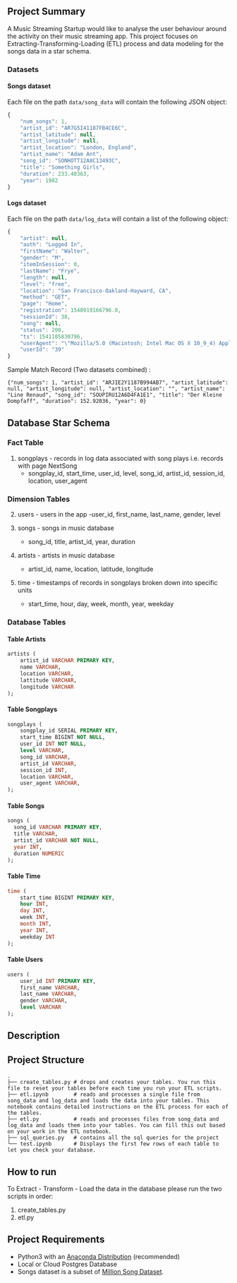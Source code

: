 ## Project Summary
A Music Streaming Startup would like to analyse the user behaviour around the activity on their music streaming app.
This project focuses on Extracting-Transforming-Loading (ETL) process and data modeling for the songs data in a star schema. 

### Datasets

#### Songs dataset
Each file on the path `data/song_data` will contain the following JSON object:

```javascript
{
    "num_songs": 1,
    "artist_id": "AR7G5I41187FB4CE6C",
    "artist_latitude": null,
    "artist_longitude": null,
    "artist_location": "London, England",
    "artist_name": "Adam Ant",
    "song_id": "SONHOTT12A8C13493C",
    "title": "Something Girls",
    "duration": 233.40363,
    "year": 1982
}

```
#### Logs dataset
Each file on the path `data/log_data` will contain a list of the following object:

```javascript
{
    "artist": null,
    "auth": "Logged In",
    "firstName": "Walter",
    "gender": "M",
    "itemInSession": 0,
    "lastName": "Frye",
    "length": null,
    "level": "free",
    "location": "San Francisco-Oakland-Hayward, CA",
    "method": "GET",
    "page": "Home",
    "registration": 1540919166796.0,
    "sessionId": 38,
    "song": null,
    "status": 200,
    "ts": 1541105830796,
    "userAgent": "\"Mozilla/5.0 (Macintosh; Intel Mac OS X 10_9_4) AppleWebKit/537.36 (KHTML, like Gecko) Chrome/36.0.1985.143 Safari/537.36\"",
    "userId": "39"
}
```

Sample Match Record (Two datasets combined) :
```
{"num_songs": 1, "artist_id": "ARJIE2Y1187B994AB7", "artist_latitude": null, "artist_longitude": null, "artist_location": "", "artist_name": "Line Renaud", "song_id": "SOUPIRU12A6D4FA1E1", "title": "Der Kleine Dompfaff", "duration": 152.92036, "year": 0}
```

## Database Star Schema 

### Fact Table
1. songplays - records in log data associated with song plays i.e. records with page NextSong
    - songplay_id, start_time, user_id, level, song_id, artist_id, session_id, location, user_agent

### Dimension Tables
2. users - users in the app
    -user_id, first_name, last_name, gender, level

3. songs - songs in music database
    - song_id, title, artist_id, year, duration

4. artists - artists in music database
    - artist_id, name, location, latitude, longitude

5. time - timestamps of records in songplays broken down into specific units
    - start_time, hour, day, week, month, year, weekday


### Database Tables

#### Table Artists
```sql
artists (
	artist_id VARCHAR PRIMARY KEY, 
    name VARCHAR, 
    location VARCHAR, 
    lattitude VARCHAR, 
    longitude VARCHAR
);
```
#### Table Songplays
```sql
songplays (
    songplay_id SERIAL PRIMARY KEY, 
    start_time BIGINT NOT NULL,
    user_id INT NOT NULL, 
    level VARCHAR, 
    song_id VARCHAR, 
    artist_id VARCHAR, 
    session_id INT, 
    location VARCHAR, 
    user_agent VARCHAR,
);
```
#### Table Songs
```sql
songs (
  song_id VARCHAR PRIMARY KEY, 
  title VARCHAR, 
  artist_id VARCHAR NOT NULL, 
  year INT, 
  duration NUMERIC
);
```
#### Table Time
```sql
time (
    start_time BIGINT PRIMARY KEY,
    hour INT, 
    day INT, 
    week INT, 
    month INT, 
    year INT, 
    weekday INT
);

```
#### Table Users
```sql
users (
    user_id INT PRIMARY KEY, 
    first_name VARCHAR, 
    last_name VARCHAR,
    gender VARCHAR, 
    level VARCHAR
);
```

## Description


## Project Structure
    .
    ├── create_tables.py # drops and creates your tables. You run this file to reset your tables before each time you run your ETL scripts.
    ├── etl.ipynb        # reads and processes a single file from song_data and log_data and loads the data into your tables. This notebook contains detailed instructions on the ETL process for each of the tables.           
    ├── etl.py           # reads and processes files from song_data and log_data and loads them into your tables. You can fill this out based on your work in the ETL notebook.
    ├── sql_queries.py   # contains all the sql queries for the project  
    └── test.ipynb       # Displays the first few rows of each table to let you check your database.

## How to run
To Extract - Transform - Load the data in the database please run the two scripts in order:

1. create_tables.py
2. etl.py

## Project Requirements

* Python3 with an [Anaconda Distribution](https://www.anaconda.com/products/individual) (recommended)
* Local or Cloud Postgres Database
* Songs dataset is a subset of [Million Song Dataset](http://millionsongdataset.com/).
